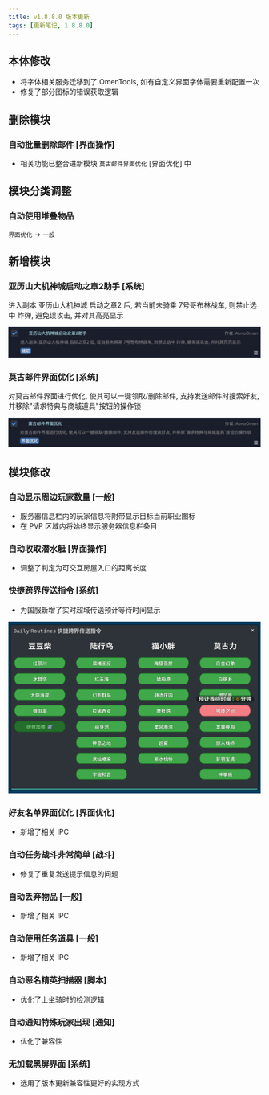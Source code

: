 ```yaml
---
title: v1.8.8.0 版本更新
tags: [更新笔记, 1.8.8.0]
---
```


## 本体修改

- 将字体相关服务迁移到了 OmenTools, 如有自定义界面字体需要重新配置一次
- 修复了部分图标的错误获取逻辑

## 删除模块

### 自动批量删除邮件 [界面操作]

- 相关功能已整合进新模块 `莫古邮件界面优化` [界面优化] 中

## 模块分类调整

### 自动使用堆叠物品

`界面优化` → `一般`

## 新增模块

### 亚历山大机神城启动之章2助手 [系统]

进入副本 亚历山大机神城 启动之章2 后, 若当前未骑乘 7号哥布林战车, 则禁止选中 炸弹, 避免误攻击, 并对其高亮显示

![TheCuffOfTheFatherHelper](/assets/Changelog/1.8.8.0/TheCuffOfTheFatherHelper.png)

### 莫古邮件界面优化 [系统]

对莫古邮件界面进行优化, 使其可以一键领取/删除邮件, 支持发送邮件时搜索好友, 并移除"请求特典与商城道具"按钮的操作锁

![OptimizedLetter](/assets/Changelog/1.8.8.0/OptimizedLetter.png)

## 模块修改

### 自动显示周边玩家数量 [一般]

- 服务器信息栏内的玩家信息将附带显示目标当前职业图标
- 在 PVP 区域内将始终显示服务器信息栏条目

### 自动收取潜水艇 [界面操作]

- 调整了判定为可交互房屋入口的距离长度

### 快捷跨界传送指令 [系统]

- 为国服新增了实时超域传送预计等待时间显示

![WorldTravelCommand-UI](/assets/Changelog/1.8.8.0/WorldTravelCommand-UI.png)

### 好友名单界面优化 [界面优化]

- 新增了相关 IPC

### 自动任务战斗非常简单 [战斗]

- 修复了重复发送提示信息的问题

### 自动丢弃物品 [一般]

- 新增了相关 IPC

### 自动使用任务道具 [一般]

- 新增了相关 IPC

### 自动恶名精英扫描器 [脚本]

- 优化了上坐骑时的检测逻辑

### 自动通知特殊玩家出现 [通知]

- 优化了兼容性

### 无加载黑屏界面 [系统]

- 选用了版本更新兼容性更好的实现方式